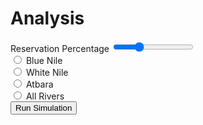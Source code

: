 # Analysis
<div class="controls">
    <label for="reserve-selection">Reservation Percentage</label>
    <input id="reserve-selection" type="range" min="0" max="100" step="10" value="30" class="slider">
    <br />
    <input id="river-selection-blue" name="river-selection" value="blue" type="radio" class="radio">
    <label for="river-selection-blue">Blue Nile</label>
    <br />
    <input id="river-selection-white" name="river-selection" value="white" type="radio" class="radio">
    <label for="river-selection-white">White Nile</label>
    <br />
    <input id="river-selection-atbara" name="river-selection" value="atbara" type="radio" class="radio">
    <label for="river-selection-atbara">Atbara</label>
    <br />
    <input id="river-selection-all" name="river-selection" value="all" type="radio" class="radio">
    <label for="river-selection-all">All Rivers</label>
    <br />
    <button id="update-button">Run Simulation</button>
</div>